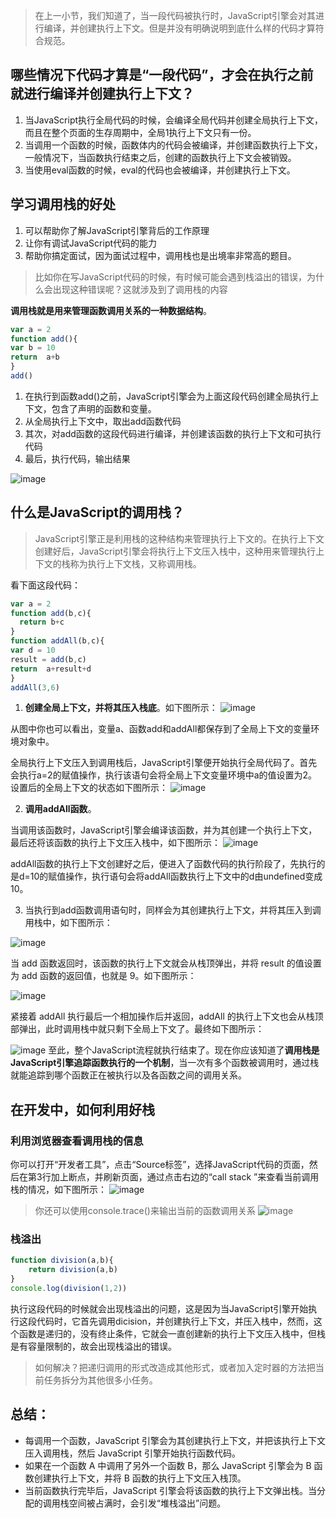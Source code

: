 > 在上一小节，我们知道了，当一段代码被执行时，JavaScript引擎会对其进行编译，并创建执行上下文。但是并没有明确说明到底什么样的代码才算符合规范。

## 哪些情况下代码才算是“一段代码”，才会在执行之前就进行编译并创建执行上下文？

1. 当JavaScript执行全局代码的时候，会编译全局代码并创建全局执行上下文，而且在整个页面的生存周期中，全局1执行上下文只有一份。
2. 当调用一个函数的时候，函数体内的代码会被编译，并创建函数执行上下文，一般情况下，当函数执行结束之后，创建的函数执行上下文会被销毁。
3. 当使用eval函数的时候，eval的代码也会被编译，并创建执行上下文。

## 学习调用栈的好处
1. 可以帮助你了解JavaScript引擎背后的工作原理
2. 让你有调试JavaScript代码的能力
3. 帮助你搞定面试，因为面试过程中，调用栈也是出境率非常高的题目。

> 比如你在写JavaScript代码的时候，有时候可能会遇到栈溢出的错误，为什么会出现这种错误呢？这就涉及到了调用栈的内容

**调用栈就是用来管理函数调用关系的一种数据结构**。

```js
var a = 2
function add(){
var b = 10
return  a+b
}
add()
```
1. 在执行到函数add()之前，JavaScript引擎会为上面这段代码创建全局执行上下文，包含了声明的函数和变量。
2. 从全局执行上下文中，取出add函数代码
3. 其次，对add函数的这段代码进行编译，并创建该函数的执行上下文和可执行代码
4. 最后，执行代码，输出结果

![image](https://user-images.githubusercontent.com/72426886/132269395-04ef0fe7-d776-469c-bf79-3edd5147fcc1.png)

## 什么是JavaScript的调用栈？
> JavaScript引擎正是利用栈的这种结构来管理执行上下文的。在执行上下文创建好后，JavaScript引擎会将执行上下文压入栈中，这种用来管理执行上下文的栈称为执行上下文栈，又称调用栈。

看下面这段代码：
```js
var a = 2
function add(b,c){
  return b+c
}
function addAll(b,c){
var d = 10
result = add(b,c)
return  a+result+d
}
addAll(3,6)
```
1. **创建全局上下文，并将其压入栈底**。如下图所示：
![image](https://user-images.githubusercontent.com/72426886/132270187-e8f220ad-83b3-4cad-a902-1deeb65c0d60.png)


从图中你也可以看出，变量a、函数add和addAll都保存到了全局上下文的变量环境对象中。

全局执行上下文压入到调用栈后，JavaScript引擎便开始执行全局代码了。首先会执行a=2的赋值操作，执行该语句会将全局上下文变量环境中a的值设置为2。设置后的全局上下文的状态如下图所示：
![image](https://user-images.githubusercontent.com/72426886/132270209-a539b657-5b35-47bd-ab3a-62ee4e6ac865.png)


2. **调用addAll函数**。

当调用该函数时，JavaScript引擎会编译该函数，并为其创建一个执行上下文，最后还将该函数的执行上下文压入栈中，如下图所示：
![image](https://user-images.githubusercontent.com/72426886/132270221-482e3834-f09f-456e-a12d-ebf53b2b6768.png)


addAll函数的执行上下文创建好之后，便进入了函数代码的执行阶段了，先执行的是d=10的赋值操作，执行语句会将addAll函数执行上下文中的d由undefined变成10。

3. 当执行到add函数调用语句时，同样会为其创建执行上下文，并将其压入到调用栈中，如下图所示：

![image](https://user-images.githubusercontent.com/72426886/132270234-7714773f-2245-4528-8bd7-61de1df8111a.png)

当 add 函数返回时，该函数的执行上下文就会从栈顶弹出，并将 result 的值设置为 add 函数的返回值，也就是 9。如下图所示：

![image](https://user-images.githubusercontent.com/72426886/132270263-53b9a290-2c99-4611-9753-253e7347c35b.png)

紧接着 addAll 执行最后一个相加操作后并返回，addAll 的执行上下文也会从栈顶部弹出，此时调用栈中就只剩下全局上下文了。最终如下图所示：

![image](https://user-images.githubusercontent.com/72426886/132270289-28d244f4-ccc6-4fbe-9b72-0e2012733f08.png)
至此，整个JavaScript流程就执行结束了。现在你应该知道了**调用栈是JavaScript引擎追踪函数执行的一个机制**，当一次有多个函数被调用时，通过栈就能追踪到哪个函数正在被执行以及各函数之间的调用关系。

## 在开发中，如何利用好栈

### 利用浏览器查看调用栈的信息
你可以打开“开发者工具”，点击“Source标签”，选择JavaScript代码的页面，然后在第3行加上断点，并刷新页面，通过点击右边的“call stack ”来查看当前调用栈的情况，如下图所示：
![image](https://user-images.githubusercontent.com/72426886/132271407-c99a60d7-f056-432d-aa4c-64d168c67c17.png)


> 你还可以使用console.trace()来输出当前的函数调用关系
![image](https://user-images.githubusercontent.com/72426886/132271420-2606f996-53f9-4bfe-aa02-3859864f2677.png)

### 栈溢出

```js
function division(a,b){
    return division(a,b)
}
console.log(division(1,2))
```
执行这段代码的时候就会出现栈溢出的问题，这是因为当JavaScript引擎开始执行这段代码时，它首先调用dicision，并创建执行上下文，并压入栈中，然而，这个函数是递归的，没有终止条件，它就会一直创建新的执行上下文压入栈中，但栈是有容量限制的，故会出现栈溢出的错误。

> 如何解决？把递归调用的形式改造成其他形式，或者加入定时器的方法把当前任务拆分为其他很多小任务。

## 总结：
- 每调用一个函数，JavaScript 引擎会为其创建执行上下文，并把该执行上下文压入调用栈，然后 JavaScript 引擎开始执行函数代码。
- 如果在一个函数 A 中调用了另外一个函数 B，那么 JavaScript 引擎会为 B 函数创建执行上下文，并将 B 函数的执行上下文压入栈顶。
- 当前函数执行完毕后，JavaScript 引擎会将该函数的执行上下文弹出栈。当分配的调用栈空间被占满时，会引发“堆栈溢出”问题。
